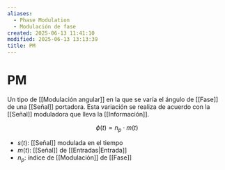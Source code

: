 ```yaml
---
aliases:
  - Phase Modulation
  - Modulación de fase
created: 2025-06-13 11:41:10
modified: 2025-06-13 13:13:39
title: PM
---
```


# PM

Un tipo de [[Modulación angular]] en la que se varía el ángulo de [[Fase]] de una [[Señal]] portadora. Esta variación se realiza de acuerdo con la [[Señal]] moduladora que lleva la [[Información]].

$$
\phi \left( t \right) = n_p \cdot m  \left( t \right)
$$

- $s \left( t \right)$: [[Señal]] modulada en el tiempo
- $m \left( t \right)$: [[Señal]] de [[Entradas|Entrada]]
- $n_p$: índice de [[Modulación]] de [[Fase]]
